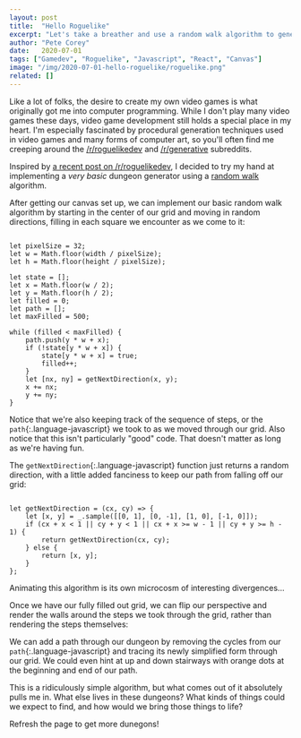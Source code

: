 ```yaml
---
layout: post
title:  "Hello Roguelike"
excerpt: "Let's take a breather and use a random walk algorithm to generate a roguelike-style dunegon in the browser."
author: "Pete Corey"
date:   2020-07-01
tags: ["Gamedev", "Roguelike", "Javascript", "React", "Canvas"]
image: "/img/2020-07-01-hello-roguelike/roguelike.png"
related: []
---
```


Like a lot of folks, the desire to create my own video games is what originally got me into computer programming. While I don't play many video games these days, video game development still holds a special place in my heart. I'm especially fascinated by procedural generation techniques used in video games and many forms of computer art, so you'll often find me creeping around the [/r/roguelikedev](https://www.reddit.com/r/roguelikedev/) and [/r/generative](https://www.reddit.com/r/generative/) subreddits.

Inspired by [a recent post on /r/roguelikedev](https://www.reddit.com/r/roguelikedev/comments/hhzszb/using_a_modified_drunkards_walk_to_generate_cave/), I decided to try my hand at implementing a _very basic_ dungeon generator using a [random walk](http://www.roguebasin.com/index.php?title=Random_Walk_Cave_Generation) algorithm.

After getting our canvas set up, we can implement our basic random walk algorithm by starting in the center of our grid and moving in random directions, filling in each square we encounter as we come to it:

<pre class='language-javascript'><code class='language-javascript'>
let pixelSize = 32;
let w = Math.floor(width / pixelSize);
let h = Math.floor(height / pixelSize);

let state = [];
let x = Math.floor(w / 2);
let y = Math.floor(h / 2);
let filled = 0;
let path = [];
let maxFilled = 500;

while (filled < maxFilled) {
    path.push(y * w + x);
    if (!state[y * w + x]) {
        state[y * w + x] = true;
        filled++;
    }
    let [nx, ny] = getNextDirection(x, y);
    x += nx;
    y += ny;
}
</code></pre>

Notice that we're also keeping track of the sequence of steps, or the `path`{:.language-javascript} we took to as we moved through our grid. Also notice that this isn't particularly "good" code. That doesn't matter as long as we're having fun.

The `getNextDirection`{:.language-javascript} function just returns a random direction, with a little added fanciness to keep our path from falling off our grid:

<pre class='language-javascript'><code class='language-javascript'>
let getNextDirection = (cx, cy) => {
    let [x, y] = _.sample([[0, 1], [0, -1], [1, 0], [-1, 0]]);
    if (cx + x < 1 || cy + y < 1 || cx + x >= w - 1 || cy + y >= h - 1) {
        return getNextDirection(cx, cy);
    } else {
        return [x, y];
    }
};
</code></pre>

Animating this algorithm is its own microcosm of interesting divergences...

<div id="one"></div>

Once we have our fully filled out grid, we can flip our perspective and render the walls around the steps we took through the grid, rather than rendering the steps themselves:

<div id="two"></div>

We can add a path through our dungeon by removing the cycles from our `path`{:.language-javascript} and tracing its newly simplified form through our grid. We could even hint at up and down stairways with orange dots at the beginning and end of our path.

<div id="three"></div>

This is a ridiculously simple algorithm, but what comes out of it absolutely pulls me in. What else lives in these dungeons? What kinds of things could we expect to find, and how would we bring those things to life?

Refresh the page to get more dunegons!

<script src="/js/2020-07-01-hello-roguelike/runtime-main.b70e5729.js"></script>
<script src="/js/2020-07-01-hello-roguelike/2.fb7ba099.chunk.js"></script>
<script src="/js/2020-07-01-hello-roguelike/main.df842370.chunk.js"></script>

<style>
canvas {
  width: 100%;
  height: 100%;
}
</style>
